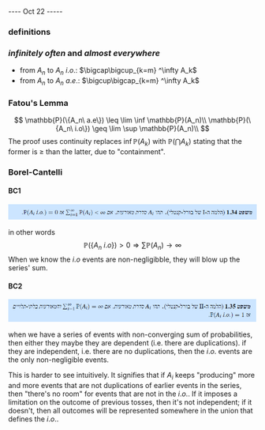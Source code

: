 ---- Oct 22 -----
### definitions
### _infinitely often_ and _almost everywhere_
- from $A_n$ to $A_n\ i.o.$: $\bigcap\bigcup_{k=m} ^\infty A_k$
- from $A_n$ to $A_n\ a.e.$: $\bigcup\bigcap_{k=m} ^\infty A_k$
### Fatou's Lemma
$$
\mathbb{P}(\{A_n\ a.e\}) \leq \lim \inf \mathbb{P}(A_n)\\
\mathbb{P}(\{A_n\ i.o\}) \geq \lim \sup \mathbb{P}(A_n)\\
$$
The proof uses continuity replaces $\inf\mathbb{P}(A_k)$ with $\mathbb{P}(\bigcap A_k)$ stating that the former is $\geq$ than the latter, due to "containment".

### Borel-Cantelli
#### BC1
![B-C lemma](images/cn1.png)

in other words
$$\mathbb{P}(\{A_n\ i.o\}) \gt 0 \Longrightarrow \sum\mathbb{P}(A_n) \rightarrow\infty
$$
When we know the $i.o$ events are non-negligibble, they will blow up the series' sum.

#### BC2
![B-C 2nd lemma](images/cn2.png)

when we have a series of events with non-converging sum of probabilities, then either they maybe they are dependent (i.e. there are duplications). if they are independent, i.e. there are no duplications, then the $i.o.$ events are the only non-negligible events.

This is harder to see intuitively. It signifies that if $A_i$ keeps "producing" more and more events that are not duplications of earlier events in the series, then "there's no room" for events that are not in the $i.o.$. If it imposes a limitation on the outcome of previous tosses, then it's not independent; if it doesn't, then all outcomes will be represented somewhere in the union that defines the $i.o.$.





